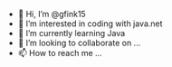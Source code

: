 - 👋 Hi, I’m @gfink15
- 👀 I’m interested in coding with java.net
- 🌱 I’m currently learning Java
- 💞️ I’m looking to collaborate on ...
- 📫 How to reach me ...

<!---
gfink15/gfink15 is a ✨ special ✨ repository because its `README.md` (this file) appears on your GitHub profile.
You can click the Preview link to take a look at your changes.
--->
